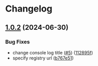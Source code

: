 # Changelog

## [1.0.2](https://github.com/AlbertHernandez/release-please-example/compare/v1.0.1...v1.0.2) (2024-06-30)


### Bug Fixes

* change console log title ([#5](https://github.com/AlbertHernandez/release-please-example/issues/5)) ([112895f](https://github.com/AlbertHernandez/release-please-example/commit/112895f779c482e700051bd0da972bfbfc12b02f))
* specify registry url ([b767e51](https://github.com/AlbertHernandez/release-please-example/commit/b767e514762f32feedb57c2be5f5a53a5c3de363))
